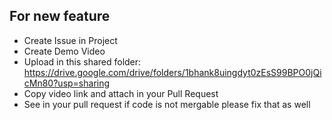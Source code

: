## For new feature
  * Create Issue in Project
  * Create Demo Video
  * Upload in this shared folder: https://drive.google.com/drive/folders/1bhank8uingdyt0zEsS99BPO0jQicMn80?usp=sharing
  * Copy video link and attach in your Pull Request
  * See in your pull request if code is not mergable please fix that as well
